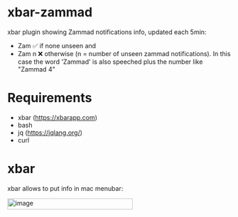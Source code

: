 # xbar-zammad
xbar plugin showing Zammad notifications info, updated each 5min:
- Zam ✅ if none unseen and
- Zam n ❌ otherwise (n = number of unseen zammad notifications). In this case the word 'Zammad' is also speeched plus the number like "Zammad 4"

# Requirements
- xbar (https://xbarapp.com)
- bash
- jq (https://jqlang.org/)
- curl

# xbar
xbar allows to put info in mac menubar:

<img width="282" height="25" alt="image" src="https://github.com/user-attachments/assets/2f9f54ed-4350-4b38-8789-45aa351ebe84" />
